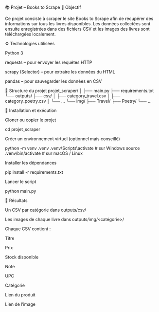 📚 Projet – Books to Scrape
🎯 Objectif

Ce projet consiste à scraper le site Books to Scrape
 afin de récupérer des informations sur tous les livres disponibles.
Les données collectées sont ensuite enregistrées dans des fichiers CSV et les images des livres sont téléchargées localement.

⚙️ Technologies utilisées

Python 3

requests – pour envoyer les requêtes HTTP

scrapy (Selector) – pour extraire les données du HTML

pandas – pour sauvegarder les données en CSV

📁 Structure du projet
projet_scraper/
│
├── main.py
├── requirements.txt
└── outputs/
    ├── csv/
    │   ├── category_travel.csv
    │   ├── category_poetry.csv
    │   └── ...
    └── img/
        ├── Travel/
        ├── Poetry/
        └── ...

🚀 Installation et exécution

Cloner ou copier le projet

cd projet_scraper


Créer un environnement virtuel (optionnel mais conseillé)

python -m venv .venv
.venv\Scripts\activate     # sur Windows
source .venv/bin/activate  # sur macOS / Linux


Installer les dépendances

pip install -r requirements.txt


Lancer le script

python main.py

💾 Résultats

Un CSV par catégorie dans outputs/csv/

Les images de chaque livre dans outputs/img/<catégorie>/

Chaque CSV contient :

Titre

Prix

Stock disponible

Note

UPC

Catégorie

Lien du produit

Lien de l’image
